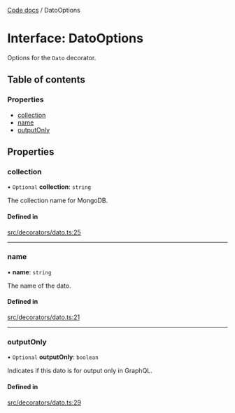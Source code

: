 [Code docs](../codeDocs.md) / DatoOptions

# Interface: DatoOptions

Options for the `Dato` decorator.

## Table of contents

### Properties

- [collection](DatoOptions.md#collection)
- [name](DatoOptions.md#name)
- [outputOnly](DatoOptions.md#outputonly)

## Properties

### collection

• `Optional` **collection**: `string`

The collection name for MongoDB.

#### Defined in

[src/decorators/dato.ts:25](https://github.com/choresh/nestjs-query-simple/blob/3e0ba8f/packages/nestjs-query-simple/src/decorators/dato.ts#L25)

___

### name

• **name**: `string`

The name of the dato.

#### Defined in

[src/decorators/dato.ts:21](https://github.com/choresh/nestjs-query-simple/blob/3e0ba8f/packages/nestjs-query-simple/src/decorators/dato.ts#L21)

___

### outputOnly

• `Optional` **outputOnly**: `boolean`

Indicates if this dato is for output only in GraphQL.

#### Defined in

[src/decorators/dato.ts:29](https://github.com/choresh/nestjs-query-simple/blob/3e0ba8f/packages/nestjs-query-simple/src/decorators/dato.ts#L29)
